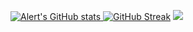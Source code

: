 [![Alert's GitHub stats](https://github-readme-stats.vercel.app/api?username=alertIaN&show_icons=true&theme=dark)
![GitHub Streak](http://github-readme-streak-stats.herokuapp.com?user=alertIaN&theme=dark&date_format=j%20M%5B%20Y%5D)](https://git.io/streak-stats)
![](./path/index.svg)


